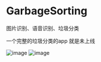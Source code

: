 # GarbageSorting
图片识别、语音识别、垃圾分类

一个完整的垃圾分类的app
 就是未上线

![image](https://github.com/hyyz3293/GarbageSorting/blob/master/Images/a.png) ![image](https://github.com/hyyz3293/GarbageSorting/blob/master/Images/b.png)
